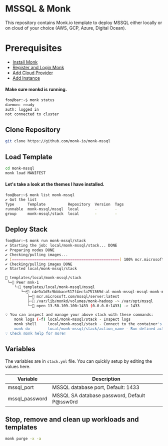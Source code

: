 # MSSQL & Monk
This repository contains Monk.io template to deploy MSSQL either locally or on cloud of your choice (AWS, GCP, Azure, Digital Ocean).

# Prerequisites
- [Install Monk](https://docs.monk.io/docs/get-monk)
- [Register and Login Monk](https://docs.monk.io/docs/acc-and-auth)
- [Add Cloud Provider](https://docs.monk.io/docs/cloud-provider)
- [Add Instance](https://docs.monk.io/docs/multi-cloud)

#### Make sure monkd is running.
```bash
foo@bar:~$ monk status
daemon: ready
auth: logged in
not connected to cluster
```

## Clone Repository
```bash
git clone https://github.com/monk-io/monk-mssql
```

## Load Template
```bash
cd monk-mssql
monk load MANIFEST
```


#### Let's take a look at the themes I have installed.
```bash
foo@bar:~$ monk list monk-mssql
✔ Got the list
Type      Template          Repository  Version  Tags
runnable  monk-mssql/mssql  local       -        -
group     monk-mssql/stack  local       -        -
```

## Deploy Stack
```bash
foo@bar:~$ monk run monk-mssql/stack
✔ Starting the job: local/monk-mssql/stack... DONE
✔ Preparing nodes DONE
✔ Checking/pulling images...
✔ [================================================] 100% mcr.microsoft.com/mssql/server:latest mnk-1
✔ Checking/pulling images DONE
✔ Started local/monk-mssql/stack

🔩 templates/local/monk-mssql/stack
 └─🧊 Peer mnk-1
    └─🔩 templates/local/monk-mssql/mssql
       └─📦 c4e9a1d5c9bbbace517f4ecfa751369d-al-monk-mssql-mssql-monk-mssql
          ├─🧩 mcr.microsoft.com/mssql/server:latest
          ├─💾 /var/lib/monkd/volumes/monk-hadoop -> /var/opt/mssql
          └─🔌 open 13.50.109.100:1433 (0.0.0.0:1433) -> 1433

💡 You can inspect and manage your above stack with these commands:
	monk logs (-f) local/monk-mssql/stack - Inspect logs
	monk shell     local/monk-mssql/stack - Connect to the container's shell
	monk do        local/monk-mssql/stack/action_name - Run defined action (if exists)
💡 Check monk help for more!
```

## Variables
The variables are in `stack.yml` file. You can quickly setup by editing the values here.

| Variable                     	| Description                               	|
|------------------------------	|-------------------------------------------	|
| mssql_port                    | MSSQL database port, Default: 1433 	               |
| mssql_password                | MSSQL SA database password, Default P@ssw0rd                     	|


## Stop, remove and clean up workloads and templates

```bash
monk purge -x -a
```


